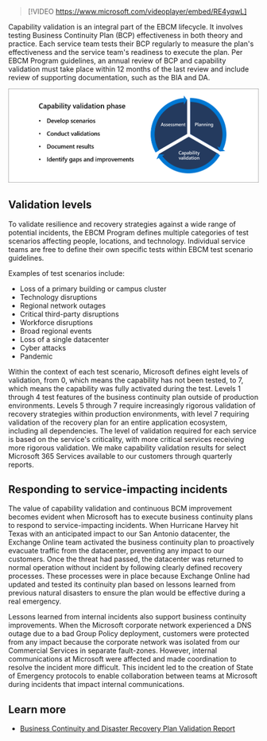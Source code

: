 > [!VIDEO https://www.microsoft.com/videoplayer/embed/RE4yqwL]

Capability validation is an integral part of the EBCM lifecycle. It involves testing Business Continuity Plan (BCP) effectiveness in both theory and practice. Each service team tests their BCP regularly to measure the plan's effectiveness and the service team's readiness to execute the plan. Per EBCM Program guidelines, an annual review of BCP and capability validation must take place within 12 months of the last review and include review of supporting documentation, such as the BIA and DA.

![capability validation phase: - develop scenarios, - conduct validations, - document results, - identify gaps and improvements](../media/capability-validation.png)

## Validation levels

To validate resilience and recovery strategies against a wide range of potential incidents, the EBCM Program defines multiple categories of test scenarios affecting people, locations, and technology. Individual service teams are free to define their own specific tests within EBCM test scenario guidelines.

Examples of test scenarios include:

- Loss of a primary building or campus cluster
- Technology disruptions
- Regional network outages
- Critical third-party disruptions
- Workforce disruptions
- Broad regional events
- Loss of a single datacenter
- Cyber attacks
- Pandemic

Within the context of each test scenario, Microsoft defines eight levels of validation, from 0, which means the capability has not been tested, to 7, which means the capability was fully activated during the test. Levels 1 through 4 test features of the business continuity plan outside of production environments. Levels 5 through 7 require increasingly rigorous validation of recovery strategies within production environments, with level 7 requiring validation of the recovery plan for an entire application ecosystem, including all dependencies. The level of validation required for each service is based on the service's criticality, with more critical services receiving more rigorous validation. We make capability validation results for select Microsoft 365 Services available to our customers through quarterly reports.

## Responding to service-impacting incidents

The value of capability validation and continuous BCM improvement becomes evident when Microsoft has to execute business continuity plans to respond to service-impacting incidents. When Hurricane Harvey hit Texas with an anticipated impact to our San Antonio datacenter, the Exchange Online team activated the business continuity plan to proactively evacuate traffic from the datacenter, preventing any impact to our customers. Once the threat had passed, the datacenter was returned to normal operation without incident by following clearly defined recovery processes. These processes were in place because Exchange Online had updated and tested its continuity plan based on lessons learned from previous natural disasters to ensure the plan would be effective during a real emergency.

Lessons learned from internal incidents also support business continuity improvements. When the Microsoft corporate network experienced a DNS outage due to a bad Group Policy deployment, customers were protected from any impact because the corporate network was isolated from our Commercial Services in separate fault-zones. However, internal communications at Microsoft were affected and made coordination to resolve the incident more difficult. This incident led to the creation of State of Emergency protocols to enable collaboration between teams at Microsoft during incidents that impact internal communications.

## Learn more

- [Business Continuity and Disaster Recovery Plan Validation Report](https://aka.ms/EBCM_BCP_Test_Report?azure-portal=true)
